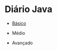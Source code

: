 # Diário Java
* <a href="https://github.com/Alfredo-Ramon/Diario-Java/blob/main/B%C3%A1sico">Básico</a>

 
* Médio
* Avançado
